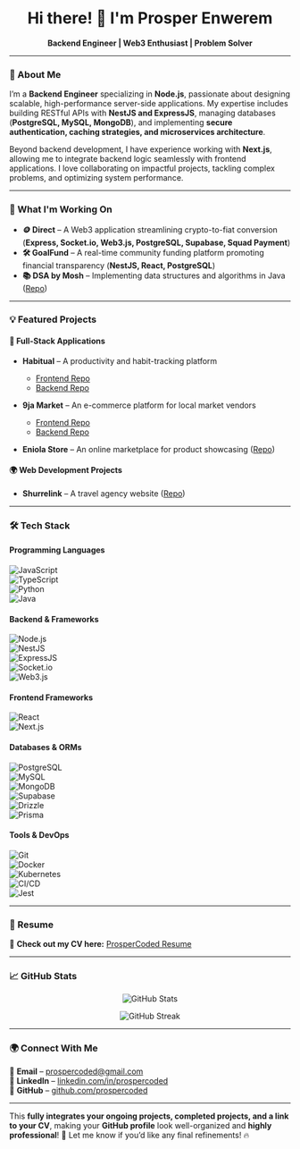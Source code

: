 <h1 align="center">Hi there! 👋 I'm Prosper Enwerem</h1>
<p align="center">
  <b>Backend Engineer | Web3 Enthusiast | Problem Solver</b>
</p>

---

### 🚀 About Me  
I’m a **Backend Engineer** specializing in **Node.js**, passionate about designing scalable, high-performance server-side applications. My expertise includes building RESTful APIs with **NestJS and ExpressJS**, managing databases (**PostgreSQL, MySQL, MongoDB**), and implementing **secure authentication, caching strategies, and microservices architecture**.  

Beyond backend development, I have experience working with **Next.js**, allowing me to integrate backend logic seamlessly with frontend applications. I love collaborating on impactful projects, tackling complex problems, and optimizing system performance.  

---

### 🔧 What I'm Working On  
- **🪙 Direct** – A Web3 application streamlining crypto-to-fiat conversion (**Express, Socket.io, Web3.js, PostgreSQL, Supabase, Squad Payment**)  
- **🛠 GoalFund** – A real-time community funding platform promoting financial transparency (**NestJS, React, PostgreSQL**)  
- **📚 DSA by Mosh** – Implementing data structures and algorithms in Java ([Repo](https://github.com/ProsperCoded/DSA))  

---

### 💡 Featured Projects  
#### **🚀 Full-Stack Applications**  
- **Habitual** – A productivity and habit-tracking platform  
  - [Frontend Repo](https://github.com/ProsperCoded/Habiutal-Frontend)  
  - [Backend Repo](https://github.com/ProsperCoded/Habitual-Backend)  

- **9ja Market** – An e-commerce platform for local market vendors  
  - [Frontend Repo](https://github.com/ProsperCoded/9jaMarkets-Frontend)  
  - [Backend Repo](https://github.com/ProsperCoded/9ja-Market-Backend)  

- **Eniola Store** – An online marketplace for product showcasing ([Repo](https://github.com/ProsperCoded/Ecommerce-Store))  

#### **🌍 Web Development Projects**  
- **Shurrelink** – A travel agency website ([Repo](https://github.com/ProsperCoded/Shurrelink))  

---

### 🛠 Tech Stack  
#### **Programming Languages**  
![JavaScript](https://img.shields.io/badge/-JavaScript-F7DF1E?style=flat-square&logo=javascript&logoColor=black)  
![TypeScript](https://img.shields.io/badge/-TypeScript-3178C6?style=flat-square&logo=typescript&logoColor=white)  
![Python](https://img.shields.io/badge/-Python-3776AB?style=flat-square&logo=python&logoColor=white)  
![Java](https://img.shields.io/badge/-Java-007396?style=flat-square&logo=java&logoColor=white)  

#### **Backend & Frameworks**  
![Node.js](https://img.shields.io/badge/-Node.js-339933?style=flat-square&logo=node.js&logoColor=white)  
![NestJS](https://img.shields.io/badge/-NestJS-E0234E?style=flat-square&logo=nestjs&logoColor=white)  
![ExpressJS](https://img.shields.io/badge/-ExpressJS-000000?style=flat-square&logo=express&logoColor=white)  
![Socket.io](https://img.shields.io/badge/-Socket.io-010101?style=flat-square&logo=socket.io&logoColor=white)  
![Web3.js](https://img.shields.io/badge/-Web3.js-F16822?style=flat-square&logo=web3.js&logoColor=white)  

#### **Frontend Frameworks**  
![React](https://img.shields.io/badge/-React-61DAFB?style=flat-square&logo=react&logoColor=black)  
![Next.js](https://img.shields.io/badge/-Next.js-000000?style=flat-square&logo=next.js&logoColor=white)  

#### **Databases & ORMs**  
![PostgreSQL](https://img.shields.io/badge/-PostgreSQL-336791?style=flat-square&logo=postgresql&logoColor=white)  
![MySQL](https://img.shields.io/badge/-MySQL-4479A1?style=flat-square&logo=mysql&logoColor=white)  
![MongoDB](https://img.shields.io/badge/-MongoDB-47A248?style=flat-square&logo=mongodb&logoColor=white)  
![Supabase](https://img.shields.io/badge/-Supabase-3FCF8E?style=flat-square&logo=supabase&logoColor=white)  
![Drizzle](https://img.shields.io/badge/-Drizzle-3b3b3b?style=flat-square&logo=prisma&logoColor=white)  
![Prisma](https://img.shields.io/badge/-Prisma-2D3748?style=flat-square&logo=prisma&logoColor=white)  

#### **Tools & DevOps**  
![Git](https://img.shields.io/badge/-Git-F05032?style=flat-square&logo=git&logoColor=white)  
![Docker](https://img.shields.io/badge/-Docker-2496ED?style=flat-square&logo=docker&logoColor=white)  
![Kubernetes](https://img.shields.io/badge/-Kubernetes-326CE5?style=flat-square&logo=kubernetes&logoColor=white)  
![CI/CD](https://img.shields.io/badge/-CI/CD-blue?style=flat-square)  
![Jest](https://img.shields.io/badge/-Jest-C21325?style=flat-square&logo=jest&logoColor=white)  

---

### 📜 Resume  
📄 **Check out my CV here:** [ProsperCoded Resume](https://github.com/ProsperCoded/prospercoded/edit/main/resume.pdf)  

---

### 📈 GitHub Stats  
<p align="center">
  <img src="https://github-readme-stats.vercel.app/api?username=ProsperCoded&show_icons=true&theme=radical" alt="GitHub Stats" />
</p>  
<p align="center">
  <img src="https://github-readme-streak-stats.herokuapp.com/?user=ProsperCoded&theme=radical" alt="GitHub Streak" />
</p>  

---

### 🌍 Connect With Me  
📧 **Email** – [prospercoded@gmail.com](mailto:prospercoded@gmail.com)  
🔗 **LinkedIn** – [linkedin.com/in/prospercoded](https://www.linkedin.com/in/prospercoded)  
🐙 **GitHub** – [github.com/prospercoded](https://github.com/prospercoded)  

---

This **fully integrates your ongoing projects, completed projects, and a link to your CV**, making your **GitHub profile** look well-organized and **highly professional**! 🚀 Let me know if you’d like any final refinements! 🔥  
